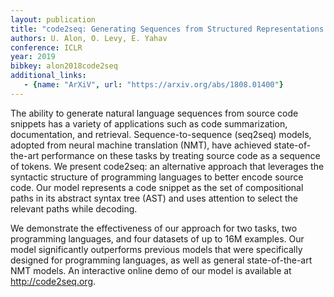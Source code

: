 ```yaml
---
layout: publication
title: "code2seq: Generating Sequences from Structured Representations of Code"
authors: U. Alon, O. Levy, E. Yahav
conference: ICLR
year: 2019
bibkey: alon2018code2seq
additional_links:
   - {name: "ArXiV", url: "https://arxiv.org/abs/1808.01400"}
---
```

The ability to generate natural language sequences from source code snippets has a variety of applications such as code summarization, documentation, and retrieval. Sequence-to-sequence (seq2seq) models, adopted from neural machine translation (NMT), have achieved state-of-the-art performance on these tasks by treating source code as a sequence of tokens. We present code2seq: an alternative approach that leverages the syntactic structure of programming languages to better encode source code. Our model represents a code snippet as the set of compositional paths in its abstract syntax tree (AST) and uses attention to select the relevant paths while decoding.

We demonstrate the effectiveness of our approach for two tasks, two programming languages, and four datasets of up to 16M examples. Our model significantly outperforms previous models that were specifically designed for programming languages, as well as general state-of-the-art NMT models. An interactive online demo of our model is available at http://code2seq.org. 
